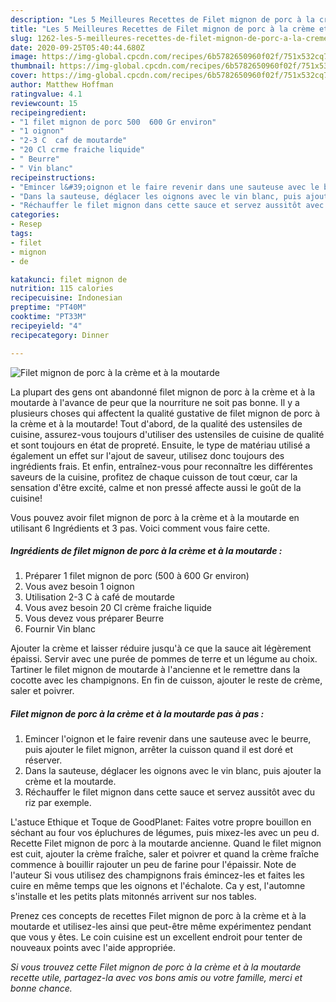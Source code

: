 ```yaml
---
description: "Les 5 Meilleures Recettes de Filet mignon de porc à la crème et à la moutarde"
title: "Les 5 Meilleures Recettes de Filet mignon de porc à la crème et à la moutarde"
slug: 1262-les-5-meilleures-recettes-de-filet-mignon-de-porc-a-la-creme-et-a-la-moutarde
date: 2020-09-25T05:40:44.680Z
image: https://img-global.cpcdn.com/recipes/6b5782650960f02f/751x532cq70/filet-mignon-de-porc-a-la-creme-et-a-la-moutarde-photo-principale-de-la-recette.jpg
thumbnail: https://img-global.cpcdn.com/recipes/6b5782650960f02f/751x532cq70/filet-mignon-de-porc-a-la-creme-et-a-la-moutarde-photo-principale-de-la-recette.jpg
cover: https://img-global.cpcdn.com/recipes/6b5782650960f02f/751x532cq70/filet-mignon-de-porc-a-la-creme-et-a-la-moutarde-photo-principale-de-la-recette.jpg
author: Matthew Hoffman
ratingvalue: 4.1
reviewcount: 15
recipeingredient:
- "1 filet mignon de porc 500  600 Gr environ"
- "1 oignon"
- "2-3 C  caf de moutarde"
- "20 Cl crme fraiche liquide"
- " Beurre"
- " Vin blanc"
recipeinstructions:
- "Emincer l&#39;oignon et le faire revenir dans une sauteuse avec le beurre, puis ajouter le filet mignon, arrêter la cuisson quand il est doré et réserver."
- "Dans la sauteuse, déglacer les oignons avec le vin blanc, puis ajouter la crème et la moutarde."
- "Réchauffer le filet mignon dans cette sauce et servez aussitôt avec du riz par exemple."
categories:
- Resep
tags:
- filet
- mignon
- de

katakunci: filet mignon de 
nutrition: 115 calories
recipecuisine: Indonesian
preptime: "PT40M"
cooktime: "PT33M"
recipeyield: "4"
recipecategory: Dinner

---
```



![Filet mignon de porc à la crème et à la moutarde](https://img-global.cpcdn.com/recipes/6b5782650960f02f/751x532cq70/filet-mignon-de-porc-a-la-creme-et-a-la-moutarde-photo-principale-de-la-recette.jpg)

La plupart des gens ont abandonné filet mignon de porc à la crème et à la moutarde à l'avance de peur que la nourriture ne soit pas bonne. Il y a plusieurs choses qui affectent la qualité gustative de filet mignon de porc à la crème et à la moutarde! Tout d'abord, de la qualité des ustensiles de cuisine, assurez-vous toujours d'utiliser des ustensiles de cuisine de qualité et sont toujours en état de propreté. Ensuite, le type de matériau utilisé a également un effet sur l'ajout de saveur, utilisez donc toujours des ingrédients frais. Et enfin, entraînez-vous pour reconnaître les différentes saveurs de la cuisine, profitez de chaque cuisson de tout cœur, car la sensation d'être excité, calme et non pressé affecte aussi le goût de la cuisine!

<!--inarticleads1-->

Vous pouvez avoir filet mignon de porc à la crème et à la moutarde en utilisant 6 Ingrédients et 3 pas. Voici comment vous faire cette.

##### Ingrédients de filet mignon de porc à la crème et à la moutarde :

1. Préparer 1 filet mignon de porc (500 à 600 Gr environ)
1. Vous avez besoin 1 oignon
1. Utilisation 2-3 C à café de moutarde
1. Vous avez besoin 20 Cl crème fraiche liquide
1. Vous devez vous préparer  Beurre
1. Fournir  Vin blanc


Ajouter la crème et laisser réduire jusqu&#39;à ce que la sauce ait légèrement épaissi. Servir avec une purée de pommes de terre et un légume au choix. Tartiner le filet mignon de moutarde à l&#39;ancienne et le remettre dans la cocotte avec les champignons. En fin de cuisson, ajouter le reste de crème, saler et poivrer. 

<!--inarticleads2-->

##### Filet mignon de porc à la crème et à la moutarde pas à pas :

1. Emincer l&#39;oignon et le faire revenir dans une sauteuse avec le beurre, puis ajouter le filet mignon, arrêter la cuisson quand il est doré et réserver.
1. Dans la sauteuse, déglacer les oignons avec le vin blanc, puis ajouter la crème et la moutarde.
1. Réchauffer le filet mignon dans cette sauce et servez aussitôt avec du riz par exemple.


L&#39;astuce Ethique et Toque de GoodPlanet: Faites votre propre bouillon en séchant au four vos épluchures de légumes, puis mixez-les avec un peu d. Recette Filet mignon de porc à la moutarde ancienne. Quand le filet mignon est cuit, ajouter la crème fraîche, saler et poivrer et quand la crème fraîche commence à bouillir rajouter un peu de farine pour l&#39;épaissir. Note de l&#39;auteur Si vous utilisez des champignons frais émincez-les et faites les cuire en même temps que les oignons et l&#39;échalote. Ca y est, l&#39;automne s&#39;installe et les petits plats mitonnés arrivent sur nos tables. 

<!--inarticleads1-->

<p>
Prenez ces concepts de recettes Filet mignon de porc à la crème et à la moutarde et utilisez-les ainsi que peut-être même expérimentez pendant que vous y êtes. Le coin cuisine est un excellent endroit pour tenter de nouveaux points avec l'aide appropriée.
</p>

<p>
<i>Si vous trouvez cette Filet mignon de porc à la crème et à la moutarde recette utile, partagez-la avec vos bons amis ou votre famille, merci et bonne chance.</i>
</p>
